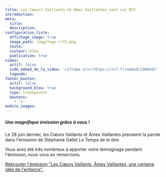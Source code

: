 ```yaml
---
title: Les Coeurs Vaillants et Âmes Vaillantes sont sur RCF
introduction:
meta:
  title:
  description:
configuration_liste:
  affichage_image: true
  image_path: /img/logo rcf2.png
  texte:
  couleur: bleu
  publication: true
video:
  actif: false
  code_embed_de_la_video: '<iframe src="https://rcf.fr/embed/1306442" frameborder="0" width="100%" height="220" ></iframe>'
  legende:
footer_bouton:
  actif: false
  background_bleu: true
  type: transparent
  boutons:
    - '1'
module_images:
---
```



##### Une magnifique émission grâce à vous !

Le 28 juin dernier, les Cœurs Vaillants et Âmes Vaillantes prenaient la parole dans l'émission de Stéphanie Gallet *Le Temps de le dire*.

Vous avez été très nombreux à apporter votre témoignage pendant l'émission, nous vous en remercions.

[Réécouter l'émission "Les Cœurs Vaillants, Âmes Vaillantes, une certaine idée de l'enfance".](https://rcf.fr/embed/1306442)